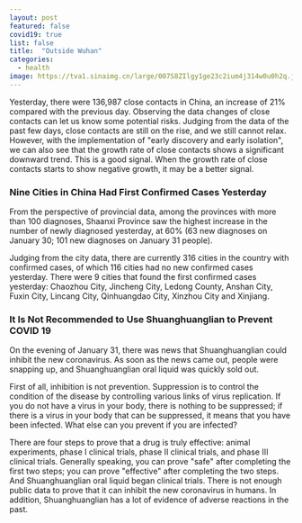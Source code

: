 ```yaml
---
layout: post
featured: false
covid19: true
list: false
title:  "Outside Wuhan"
categories: 
  - health
image: https://tva1.sinaimg.cn/large/007S8ZIlgy1ge23c2ium4j314w0u0h2q.jpg
---
```


Yesterday, there were 136,987 close contacts in China, an increase of 21% compared with the previous day. Observing the data changes of close contacts can let us know some potential risks. Judging from the data of the past few days, close contacts are still on the rise, and we still cannot relax. However, with the implementation of "early discovery and early isolation", we can also see that the growth rate of close contacts shows a significant downward trend. This is a good signal. When the growth rate of close contacts starts to show negative growth, it may be a better signal.

### Nine Cities in China Had First Confirmed Cases Yesterday

From the perspective of provincial data, among the provinces with more than 100 diagnoses, Shaanxi Province saw the highest increase in the number of newly diagnosed yesterday, at 60% (63 new diagnoses on January 30; 101 new diagnoses on January 31 people).

Judging from the city data, there are currently 316 cities in the country with confirmed cases, of which 116 cities had no new confirmed cases yesterday. There were 9 cities that found the first confirmed cases yesterday: Chaozhou City, Jincheng City, Ledong County, Anshan City, Fuxin City, Lincang City, Qinhuangdao City, Xinzhou City and Xinjiang.

### It Is Not Recommended to Use Shuanghuanglian to Prevent COVID 19

On the evening of January 31, there was news that Shuanghuanglian could inhibit the new coronavirus. As soon as the news came out, people were snapping up, and Shuanghuanglian oral liquid was quickly sold out.

First of all, inhibition is not prevention. Suppression is to control the condition of the disease by controlling various links of virus replication. If you do not have a virus in your body, there is nothing to be suppressed; if there is a virus in your body that can be suppressed, it means that you have been infected. What else can you prevent if you are infected?

There are four steps to prove that a drug is truly effective: animal experiments, phase I clinical trials, phase II clinical trials, and phase III clinical trials. Generally speaking, you can prove "safe" after completing the first two steps; you can prove "effective" after completing the two steps.
And Shuanghuanglian oral liquid began clinical trials. There is not enough public data to prove that it can inhibit the new coronavirus in humans. In addition, Shuanghuanglian has a lot of evidence of adverse reactions in the past.